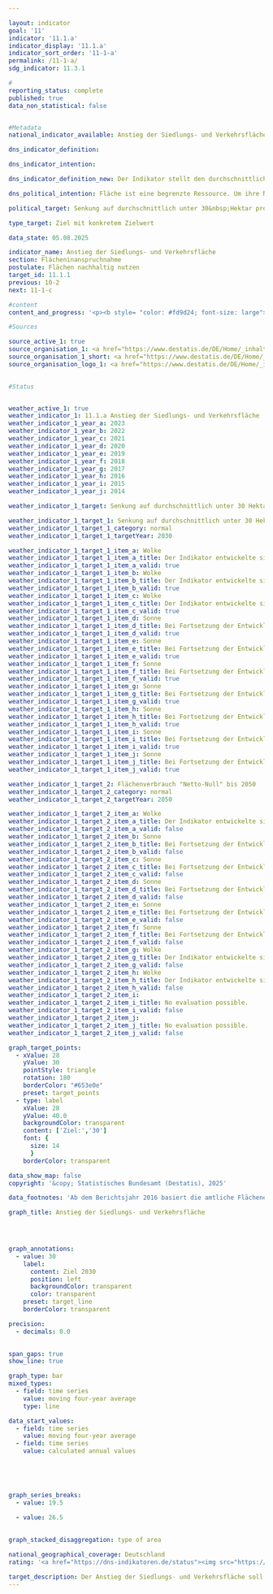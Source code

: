 ```yaml
---

layout: indicator        
goal: '11'        
indicator: '11.1.a'        
indicator_display: '11.1.a'        
indicator_sort_order: '11-1-a'        
permalink: /11-1-a/        
sdg_indicator: 11.3.1        

#
reporting_status: complete        
published: true        
data_non_statistical: false        


#Metadata        
national_indicator_available: Anstieg der Siedlungs- und Verkehrsfläche        

dns_indicator_definition:         

dns_indicator_intention:         

dns_indicator_definition_new: Der Indikator stellt den durchschnittlichen täglichen Anstieg der Siedlungs- und Verkehrsfläche (in Hektar pro Tag) dar.        

dns_political_intention: Fläche ist eine begrenzte Ressource. Um ihre Nutzung konkurrieren beispielsweise Land- und Forstwirtschaft, Siedlung und Verkehr, Naturschutz, Rohstoffabbau und Energieerzeugung. Die Inanspruchnahme zusätzlicher Flächen für Siedlungs- und Verkehrszwecke soll daher begrenzt werden.        

political_target: Senkung auf durchschnittlich unter 30&nbsp;Hektar pro Tag bis 2030; Flächenverbrauch „Netto-Null“ bis 2050        

type_target: Ziel mit konkretem Zielwert        

data_state: 05.08.2025        

indicator_name: Anstieg der Siedlungs- und Verkehrsfläche        
section: Flächeninanspruchnahme        
postulate: Flächen nachhaltig nutzen        
target_id: 11.1.1        
previous: 10-2        
next: 11-1-c        

#content         
content_and_progress: '<p><b style= "color: #fd9d24; font-size: large">11.1.a Anstieg der Siedlungs- und Verkehrsfläche</b><br><br>Der Indikator stellt den durchschnittlichen täglichen Zuwachs an Siedlungs- und Verkehrsfläche (SuV) dar. Zur Siedlungsfläche zählen unter anderem Wohnbauflächen, Industrie- und Gewerbeflächen, Flächen für öffentliche Einrichtungen, Erholungsflächen sowie Friedhöfe. Auch Abbauland, also Flächen des Berg- und Tagebaus, gehört grundsätzlich zur SuV, wird für die Berechnung jedoch nicht berücksichtigt, da langfristig von einer Umnutzung, etwa als Bergbaufolgelandschaften, ausgegangen wird. Der Indikator unterscheidet sich vom Zuwachs versiegelter Flächen, da er neben versiegelten Flächen auch unbebaute und unversiegelte Siedlungsflächen wie Hausgärten, Parks, Grünanlagen, Verkehrsbegleitgrün und andere unversiegelte Verkehrsflächen umfasst. Nach Berechnungen der Umweltökonomischen Gesamtrechnungen der Länder lag der Versiegelungsanteil der SuV im bundesweiten Durchschnitt im Jahr 2023&nbsp;bei etwa 45&nbsp;%.<br><br>Datengrundlage ist die Flächenerhebung nach Art der tatsächlichen Nutzung (amtliche Flächenstatistik) des Statistischen Bundesamts, basierend auf dem amtlichen Liegenschaftskataster der Länder. Durch die Harmonisierung der Liegenschaftskataster kam es in den letzten Jahren zu Neuzuordnungen von Flächen, auch ohne tatsächliche Nutzungsänderungen. Um diese Effekte auszugleichen, wird ein gleitender Vierjahresdurchschnitt herangezogen, der das aktuelle Berichtsjahr sowie die drei vorangegangenen Jahre umfasst. Im Jahr 2016&nbsp;erfolgte eine Umstellung auf einen neuen Nutzungsartenkatalog, die die Vergleichbarkeit mit früheren Jahren erschwert. Beispielsweise wurden vormals landwirtschaftlich genutzte Flächen neuen Kategorien wie Erholungsflächen oder Mischgebieten zugeordnet. Eine detaillierte Unterteilung nach Nutzungsarten für 2016&nbsp;liegt daher nicht vor.<br><br>Eine erneute Erweiterung des Nutzungsartenverzeichnisses erfolgte 2023&nbsp;mit der Einführung einer neuen Modellierung der Geoinformationen des amtlichen Vermessungswesens (GEOInfoDok), die mit geänderten Modellierungskriterien für die tatsächliche Nutzung einherging. Um Beeinträchtigungen des Flächenindikators durch diesen Methodenwechsel möglichst gering zu halten, werden Effekte, die keiner realen Veränderung entsprechen, aus der Berechnung herausgenommen. Da die Migration zur neuen GEOInfoDok in den Landesvermessungsverwaltungen zu unterschiedlichen Zeitpunkten abgeschlossen wird, können diese Effekte je nach Bundesland zu unterschiedlichen Zeitpunkten auftreten und sich über mehrere Jahre hinweg auf die Ergebnisse auswirken. Mittelfristig wird der Methodenwechsel zu deutlichen Qualitätsverbesserungen in der Flächenstatistik führen.<br><br>Im Jahr 2023&nbsp;betrug die gesamte SuV 50&nbsp;788&nbsp;Quadratkilometer<sup>1</sup>, davon rund 64&nbsp;% Siedlungs- und 36&nbsp;% Verkehrsflächen. Der Anteil der SuV an der Gesamtfläche Deutschlands lag bei etwa 14&nbsp;%. Die größte Flächennutzung stellte die Landwirtschaft mit 179&nbsp;891&nbsp;Quadratkilometern (50,3&nbsp;%) dar, gefolgt von Waldflächen mit 106&nbsp;886&nbsp;Quadratkilometern (29,9&nbsp;%). Zwischen 2000&nbsp;und 2023&nbsp;wurden insgesamt 6&nbsp;849&nbsp;Quadratkilometer in SuV umgewandelt&nbsp;–&nbsp;mehr als doppelt so viel wie die Fläche des Saarlandes und rund 1,91&nbsp;% der Gesamtfläche Deutschlands.<br><br>Das Flächenwachstum der SuV wurde vor allem durch die Ausweisung neuer Siedlungsflächen geprägt: Seit 2000&nbsp;entfielen 85&nbsp;% des Zuwachses auf Siedlungsflächen, 15&nbsp;% auf Verkehrsflächen. Der gleitende Vierjahresdurchschnitt der neu beanspruchten Flächen sank bis 2022&nbsp;auf einen Tiefstwert von 49&nbsp;Hektar pro Tag und lag zuletzt (2023) bei 51&nbsp;Hektar pro Tag. Das politisch festgelegte Ziel, die tägliche Flächeninanspruchnahme bis 2030&nbsp;auf unter 30&nbsp;Hektar zu senken, wird bei gleichbleibender Entwicklung nicht erreicht.<br><br><small><sup>1</sup> Die Angaben zu den Jahreswerten und dem gleitenden Durchschnitt wurden für die Jahre 2020&nbsp;bis 2022&nbsp;korrigiert. Im genannten Zeitraum wurden von der Vermessungsverwaltung umfangreiche Umklassifizierungen von Vegetations- zu Verkehrsflächen vorgenommen, die jedoch keine tatsächlichen Veränderungen der Flächennutzung widerspiegeln. Die vorliegenden Ergebnisse wurden entsprechend bereinigt.</small></p>'                

#Sources        

source_active_1: true
source_organisation_1: <a href="https://www.destatis.de/DE/Home/_inhalt.html" target="_blank">Statistisches Bundesamt</a>
source_organisation_1_short: <a href="https://www.destatis.de/DE/Home/_inhalt.html" target="_blank">Statistisches Bundesamt</a>
source_organisation_logo_1: <a href="https://www.destatis.de/DE/Home/_inhalt.html" target="_blank"><img src="https://dns-indikatoren.de/public/OrgImgDe/destatis.png" alt="Statistisches Bundesamt" title=" Klicken Sie hier um zur Homepage der Organisation Statistisches Bundesamt zu gelangen." style="height:60px; width:148px; border:transparent"/></a>
        

#Status        


weather_active_1: true
weather_indicator_1: 11.1.a Anstieg der Siedlungs- und Verkehrsfläche
weather_indicator_1_year_a: 2023
weather_indicator_1_year_b: 2022
weather_indicator_1_year_c: 2021
weather_indicator_1_year_d: 2020
weather_indicator_1_year_e: 2019
weather_indicator_1_year_f: 2018
weather_indicator_1_year_g: 2017
weather_indicator_1_year_h: 2016
weather_indicator_1_year_i: 2015
weather_indicator_1_year_j: 2014

weather_indicator_1_target: Senkung auf durchschnittlich unter 30 Hektar pro Tag bis 2030; Flächenverbrauch "Netto-Null" bis 2050

weather_indicator_1_target_1: Senkung auf durchschnittlich unter 30 Hektar pro Tag bis 2030
weather_indicator_1_target_1_category: normal
weather_indicator_1_target_1_targetYear: 2030

weather_indicator_1_target_1_item_a: Wolke
weather_indicator_1_target_1_item_a_title: Der Indikator entwickelte sich in 2023 zwar in die gewünschte Richtung auf das Ziel zu, bei Fortsetzung der Entwicklung wäre das Ziel im Zieljahr aber um mehr als 20 % der Differenz zwischen Zielwert und dem Wert aus 2023 verfehlt worden.
weather_indicator_1_target_1_item_a_valid: true
weather_indicator_1_target_1_item_b: Wolke
weather_indicator_1_target_1_item_b_title: Der Indikator entwickelte sich in 2022 zwar in die gewünschte Richtung auf das Ziel zu, bei Fortsetzung der Entwicklung wäre das Ziel im Zieljahr aber um mehr als 20 % der Differenz zwischen Zielwert und dem Wert aus 2022 verfehlt worden.
weather_indicator_1_target_1_item_b_valid: true
weather_indicator_1_target_1_item_c: Wolke
weather_indicator_1_target_1_item_c_title: Der Indikator entwickelte sich in 2021 zwar in die gewünschte Richtung auf das Ziel zu, bei Fortsetzung der Entwicklung wäre das Ziel im Zieljahr aber um mehr als 20 % der Differenz zwischen Zielwert und dem Wert aus 2021 verfehlt worden.
weather_indicator_1_target_1_item_c_valid: true
weather_indicator_1_target_1_item_d: Sonne
weather_indicator_1_target_1_item_d_title: Bei Fortsetzung der Entwicklung aus 2020 wäre der Zielwert erreicht oder um weniger als 5&nbsp;% der Differenz zwischen Zielwert und dem Wert aus 2020 verfehlt worden.
weather_indicator_1_target_1_item_d_valid: true
weather_indicator_1_target_1_item_e: Sonne
weather_indicator_1_target_1_item_e_title: Bei Fortsetzung der Entwicklung aus 2019 wäre der Zielwert erreicht oder um weniger als 5&nbsp;% der Differenz zwischen Zielwert und dem Wert aus 2019 verfehlt worden.
weather_indicator_1_target_1_item_e_valid: true
weather_indicator_1_target_1_item_f: Sonne
weather_indicator_1_target_1_item_f_title: Bei Fortsetzung der Entwicklung aus 2018 wäre der Zielwert erreicht oder um weniger als 5&nbsp;% der Differenz zwischen Zielwert und dem Wert aus 2018 verfehlt worden.
weather_indicator_1_target_1_item_f_valid: true
weather_indicator_1_target_1_item_g: Sonne
weather_indicator_1_target_1_item_g_title: Bei Fortsetzung der Entwicklung aus 2017 wäre der Zielwert erreicht oder um weniger als 5&nbsp;% der Differenz zwischen Zielwert und dem Wert aus 2017 verfehlt worden.
weather_indicator_1_target_1_item_g_valid: true
weather_indicator_1_target_1_item_h: Sonne
weather_indicator_1_target_1_item_h_title: Bei Fortsetzung der Entwicklung aus 2016 wäre der Zielwert erreicht oder um weniger als 5&nbsp;% der Differenz zwischen Zielwert und dem Wert aus 2016 verfehlt worden.
weather_indicator_1_target_1_item_h_valid: true
weather_indicator_1_target_1_item_i: Sonne
weather_indicator_1_target_1_item_i_title: Bei Fortsetzung der Entwicklung aus 2015 wäre der Zielwert erreicht oder um weniger als 5&nbsp;% der Differenz zwischen Zielwert und dem Wert aus 2015 verfehlt worden.
weather_indicator_1_target_1_item_i_valid: true
weather_indicator_1_target_1_item_j: Sonne
weather_indicator_1_target_1_item_j_title: Bei Fortsetzung der Entwicklung aus 2014 wäre der Zielwert erreicht oder um weniger als 5&nbsp;% der Differenz zwischen Zielwert und dem Wert aus 2014 verfehlt worden.
weather_indicator_1_target_1_item_j_valid: true

weather_indicator_1_target_2: Flächenverbrauch "Netto-Null" bis 2050
weather_indicator_1_target_2_category: normal
weather_indicator_1_target_2_targetYear: 2050

weather_indicator_1_target_2_item_a: Wolke
weather_indicator_1_target_2_item_a_title: Der Indikator entwickelte sich in 2023 zwar in die gewünschte Richtung auf das Ziel zu, bei Fortsetzung der Entwicklung wäre das Ziel im Zieljahr aber um mehr als 20 % der Differenz zwischen Zielwert und dem Wert aus 2023 verfehlt worden.
weather_indicator_1_target_2_item_a_valid: false
weather_indicator_1_target_2_item_b: Sonne
weather_indicator_1_target_2_item_b_title: Bei Fortsetzung der Entwicklung aus 2022 wäre der Zielwert erreicht oder um weniger als 5&nbsp;% der Differenz zwischen Zielwert und dem Wert aus 2022 verfehlt worden.
weather_indicator_1_target_2_item_b_valid: false
weather_indicator_1_target_2_item_c: Sonne
weather_indicator_1_target_2_item_c_title: Bei Fortsetzung der Entwicklung aus 2021 wäre der Zielwert erreicht oder um weniger als 5&nbsp;% der Differenz zwischen Zielwert und dem Wert aus 2021 verfehlt worden.
weather_indicator_1_target_2_item_c_valid: false
weather_indicator_1_target_2_item_d: Sonne
weather_indicator_1_target_2_item_d_title: Bei Fortsetzung der Entwicklung aus 2020 wäre der Zielwert erreicht oder um weniger als 5&nbsp;% der Differenz zwischen Zielwert und dem Wert aus 2020 verfehlt worden.
weather_indicator_1_target_2_item_d_valid: false
weather_indicator_1_target_2_item_e: Sonne
weather_indicator_1_target_2_item_e_title: Bei Fortsetzung der Entwicklung aus 2019 wäre der Zielwert erreicht oder um weniger als 5&nbsp;% der Differenz zwischen Zielwert und dem Wert aus 2019 verfehlt worden.
weather_indicator_1_target_2_item_e_valid: false
weather_indicator_1_target_2_item_f: Sonne
weather_indicator_1_target_2_item_f_title: Bei Fortsetzung der Entwicklung aus 2018 wäre der Zielwert erreicht oder um weniger als 5&nbsp;% der Differenz zwischen Zielwert und dem Wert aus 2018 verfehlt worden.
weather_indicator_1_target_2_item_f_valid: false
weather_indicator_1_target_2_item_g: Wolke
weather_indicator_1_target_2_item_g_title: Der Indikator entwickelte sich in 2017 zwar in die gewünschte Richtung auf das Ziel zu, bei Fortsetzung der Entwicklung wäre das Ziel im Zieljahr aber um mehr als 20 % der Differenz zwischen Zielwert und dem Wert aus 2017 verfehlt worden.
weather_indicator_1_target_2_item_g_valid: false
weather_indicator_1_target_2_item_h: Wolke
weather_indicator_1_target_2_item_h_title: Der Indikator entwickelte sich in 2016 zwar in die gewünschte Richtung auf das Ziel zu, bei Fortsetzung der Entwicklung wäre das Ziel im Zieljahr aber um mehr als 20 % der Differenz zwischen Zielwert und dem Wert aus 2016 verfehlt worden.
weather_indicator_1_target_2_item_h_valid: false
weather_indicator_1_target_2_item_i: 
weather_indicator_1_target_2_item_i_title: No evaluation possible.
weather_indicator_1_target_2_item_i_valid: false
weather_indicator_1_target_2_item_j: 
weather_indicator_1_target_2_item_j_title: No evaluation possible.
weather_indicator_1_target_2_item_j_valid: false        

graph_target_points:
  - xValue: 28
    yValue: 30
    pointStyle: triangle
    rotation: 180
    borderColor: "#653e0e"
    preset: target_points
  - type: label
    xValue: 28
    yValue: 40.0
    backgroundColor: transparent
    content: ['Ziel:','30']
    font: {
      size: 14
      }
    borderColor: transparent        

data_show_map: false        
copyright: '&copy; Statistisches Bundesamt (Destatis), 2025'        

data_footnotes: 'Ab dem Berichtsjahr 2016 basiert die amtliche Flächenerhebung auf dem Amtlichen Liegenschaftskataster-Informationssystem (ALKIS).<br>• Mit der Umstellung der Dokumentation zur Modellierung der Geoinformationen des amtlichen Vermessungswesens von Version 6.0.1 auf 7.1.2 im Jahr 2023 wurde das Nutzungsartenverzeichnis nochmals erweitert. Dadurch ist der Vergleich zu den Vorjahren beeinträchtigt und die Berechnung von Veränderungen erschwert. Die nach der Umstellung ermittelte Siedlungs- und Verkehrsfläche enthält weitgehend dieselben Nutzungsarten wie zuvor. <br>• Siedlungsfläche (bebaut): Wohnbau, Industrie und Gewerbe (ohne Abbauland), öffentliche Einrichtungen.<br>• Erholungsfläche, Friedhof: Sport-, Freizeit- und Erholungsfläche, Friedhof.<br>• Die Angaben zu den Jahreswerten und dem geleitenden Durchschnitt für die Jahre 2020 bis 2022 sind korrigiert worden. Für den genannten Zeitraum wurden im größeren Umfang von der Vermessungsverwaltung Umklassifizierungen von Vegetations- zu Verkehrsflächen vorgenommen, die keiner Veränderung der Flächennutzung  in der Realität entsprechen. Die vorliegenden Ergebnisse sind um diese Umklassifizierungen bereinigt.'        

graph_title: Anstieg der Siedlungs- und Verkehrsfläche        

        


graph_annotations:
  - value: 30
    label:
      content: Ziel 2030
      position: left
      backgroundColor: transparent
      color: transparent
    preset: target_line
    borderColor: transparent        

precision: 
  - decimals: 0.0
            

span_gaps: true        
show_line: true        

graph_type: bar        
mixed_types:
  - field: time series
    value: moving four-year average
    type: line        

data_start_values: 
  - field: time series
    value: moving four-year average
  - field: time series
    value: calculated annual values        

        

        

graph_series_breaks: 
  - value: 19.5
    
  - value: 26.5
            

graph_stacked_disaggregation: type of area                

national_geographical_coverage: Deutschland                
rating: '<a href="https://dns-indikatoren.de/status"><img src="https://sdg-indikatoren.de/public/Wettersymbole/Wolke.png" title="Der Indikator entwickelte sich in 2023 zwar in die gewünschte Richtung auf das Ziel zu, bei Fortsetzung der Entwicklung wäre das Ziel im Zieljahr aber um mehr als 20 % der Differenz zwischen Zielwert und dem Wert aus 2023 verfehlt worden." alt="Wettersymbol Wolke"/></a>'        

target_description: Der Anstieg der Siedlungs- und Verkehrsfläche soll bis 2030&nbsp;(im Durchschnitt der Jahre 2027&nbsp;bis 2030) auf höchstens 30&nbsp;Hektar pro Tag gesenkt werden.<br><br>• Da der Indikator 11.1.a jeweils als Mittelwert des Jahres und der drei vorangegangenen Jahre berechnet wird, muss der politisch festgelegte Zielwert im Mittel der Jahre 2027&nbsp;bis 2030&nbsp;erreicht werden. Bei Fortsetzung der Entwicklung der letzten sechs Jahre würde der Indikator bis 2030&nbsp;jedoch nur auf etwa 44&nbsp;Hektar pro Tag sinken. Der verbleibende Abstand zum Zielwert ist damit so groß, dass der Indikator 11.1.a für das Jahr 2023&nbsp;mit <b>Wolke</b> bewertet wird.        
---
```


